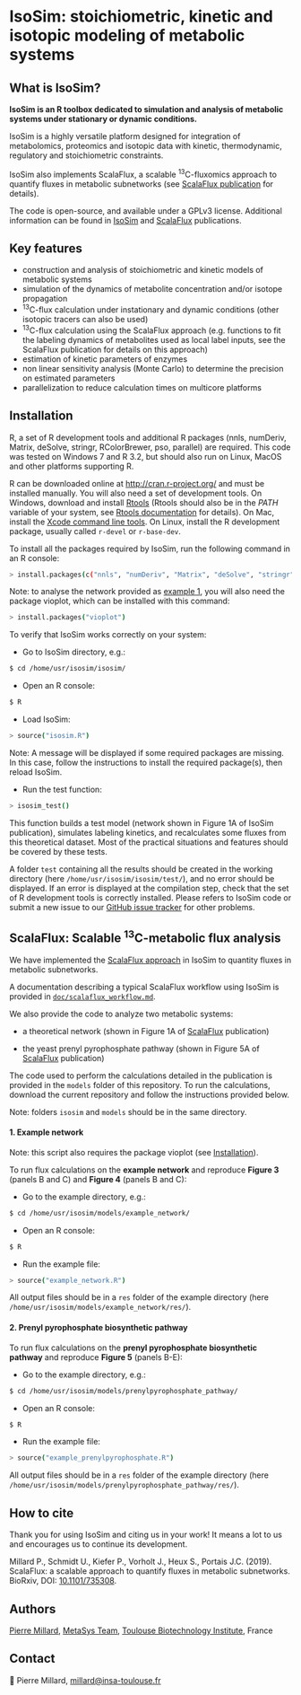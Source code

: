 # IsoSim: stoichiometric, kinetic and isotopic modeling of metabolic systems


## What is IsoSim?
**IsoSim is an R toolbox dedicated to simulation and analysis of metabolic systems under stationary or dynamic conditions.**

IsoSim is a highly versatile platform designed for integration of metabolomics, proteomics and isotopic data with kinetic, thermodynamic, regulatory and stoichiometric constraints.

IsoSim also implements ScalaFlux, a scalable <sup>13</sup>C-fluxomics approach to quantify fluxes in metabolic subnetworks (see [ScalaFlux publication](https://doi.org/10.1101/735308) for details).

The code is open-source, and available under a GPLv3 license. Additional information can be found in [IsoSim](https://dx.doi.org/10.1186%2Fs12918-015-0213-8) and [ScalaFlux](https://doi.org/10.1101/735308) publications.

## Key features

- construction and analysis of stoichiometric and kinetic models of metabolic systems
- simulation of the dynamics of metabolite concentration and/or isotope propagation
- <sup>13</sup>C-flux calculation under instationary and dynamic conditions (other isotopic tracers can also be used)
- <sup>13</sup>C-flux calculation using the ScalaFlux approach (e.g. functions to fit the labeling dynamics of metabolites used as local label inputs, see the ScalaFlux publication for details on this approach)
- estimation of kinetic parameters of enzymes
- non linear sensitivity analysis (Monte Carlo) to determine the precision on estimated parameters
- parallelization to reduce calculation times on multicore platforms


## Installation

R, a set of R development tools and additional R packages (nnls, numDeriv, Matrix, deSolve, stringr, RColorBrewer, pso, parallel) are required. This code was tested on Windows 7 and R 3.2, but should also run on Linux, MacOS and other platforms supporting R.

R can be downloaded online at http://cran.r-project.org/ and must be installed manually. You will also need a set of development tools. On Windows, 
download and install [Rtools](http://cran.r-project.org/bin/windows/Rtools/) (Rtools should also be in the *PATH* variable of your system, see [Rtools documentation](https://cran.r-project.org/bin/windows/Rtools/) for details). On Mac, install the [Xcode command line tools](https://developer.apple.com/downloads). 
On Linux, install the R development package, usually called `r-devel` or `r-base-dev`.

To install all the packages required by IsoSim, run the following command in an R console:

```bash
> install.packages(c("nnls", "numDeriv", "Matrix", "deSolve", "stringr", "RColorBrewer", "pso", "parallel"))
```

Note: to analyse the network provided as [example 1](#1-example-network), you will also need the package vioplot, which can be installed with this command:

```bash
> install.packages("vioplot")
```

To verify that IsoSim works correctly on your system:
  
- Go to IsoSim directory, e.g.:

```bash
$ cd /home/usr/isosim/isosim/
```

- Open an R console:

```bash
$ R
```

- Load IsoSim:

```bash
> source("isosim.R")
```

Note: A message will be displayed if some required packages are missing. In this case, follow the instructions to install the required package(s), then reload IsoSim.

- Run the test function:

```bash
> isosim_test()
```

This function builds a test model (network shown in Figure 1A of IsoSim publication), simulates labeling kinetics, and recalculates some fluxes from this theoretical dataset. Most of 
the practical situations and features should be covered by these tests.

A folder `test` containing all the results should be created in the working directory (here `/home/usr/isosim/isosim/test/`), and no error should be displayed.
If an error is displayed at the compilation step, check that the set of R development tools is correctly installed. 
Please refers to IsoSim code or submit a new issue to our [GitHub issue tracker](https://github.com/MetaSys-LISBP/IsoSim/issues) for other problems.

## ScalaFlux: Scalable <sup>13</sup>C-metabolic flux analysis

We have implemented the [ScalaFlux approach](https://doi.org/10.1101/735308) in IsoSim to quantity fluxes in metabolic subnetworks.

A documentation describing a typical ScalaFlux workflow 
using IsoSim is provided in [`doc/scalaflux_workflow.md`](doc/scalaflux_workflow.md).

We also provide the code to analyze two metabolic systems:

- a theoretical network (shown in Figure 1A of [ScalaFlux](https://doi.org/10.1101/735308) publication)

- the yeast prenyl pyrophosphate pathway (shown in Figure 5A of [ScalaFlux](https://doi.org/10.1101/735308) publication)

The code used to perform the calculations detailed in the publication is provided in the `models` folder of this repository. To run the calculations, download 
the current repository and follow the instructions provided below.

Note: folders `isosim` and `models` should be in the same directory.

#### 1. Example network

Note: this script also requires the package vioplot (see [Installation](#installation)).

To run flux calculations on the **example network** and reproduce **Figure 3** (panels B and C) and **Figure 4** (panels B and C):

- Go to the example directory, e.g.:

```bash
$ cd /home/usr/isosim/models/example_network/
```

- Open an R console:

```bash
$ R
```

- Run the example file:

```bash
> source("example_network.R")
```

All output files should be in a `res` folder of the example directory (here `/home/usr/isosim/models/example_network/res/`).

#### 2. Prenyl pyrophosphate biosynthetic pathway

To run flux calculations on the **prenyl pyrophosphate biosynthetic pathway** and reproduce **Figure 5** (panels B-E):

- Go to the example directory, e.g.:

```bash
$ cd /home/usr/isosim/models/prenylpyrophosphate_pathway/
```

- Open an R console:

```bash
$ R
```

- Run the example file:

```bash
> source("example_prenylpyrophosphate.R")
```

All output files should be in a `res` folder of the example directory (here `/home/usr/isosim/models/prenylpyrophosphate_pathway/res/`).

## How to cite

Thank you for using IsoSim and citing us in your work! It means a lot to us and encourages us to continue its development.

Millard P., Schmidt U., Kiefer P., Vorholt J., Heux S., Portais J.C. (2019). ScalaFlux: a scalable approach to quantify fluxes in metabolic subnetworks. BioRxiv, DOI: [10.1101/735308](https://doi.org/10.1101/735308).

## Authors

[Pierre Millard](https://orcid.org/0000-0002-8136-9963), [MetaSys Team](http://www.toulouse-biotechnology-institute.fr/en/research/molecular-physiology-and-metabolism/metasys.html), 
[Toulouse Biotechnology Institute](https://www.lisbp.fr/en/index.html), France

## Contact

:email: Pierre Millard, millard@insa-toulouse.fr
